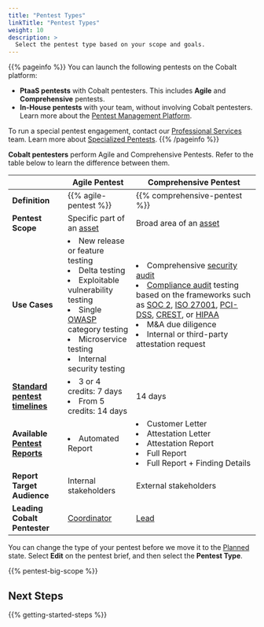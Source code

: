 ```yaml
---
title: "Pentest Types"
linkTitle: "Pentest Types"
weight: 10
description: >
  Select the pentest type based on your scope and goals.
---
```


{{% pageinfo %}}
You can launch the following pentests on the Cobalt platform:
- **PtaaS pentests** with Cobalt pentesters. This includes **Agile** and **Comprehensive** pentests.
- **In-House pentests** with your team, without involving Cobalt pentesters. Learn more about the [Pentest Management Platform](/pmp/).

To run a special pentest engagement, contact our [Professional Services](https://www.cobalt.io/services/cybersecurity-consulting) team. Learn more about [Specialized Pentests](/getting-started/glossary/#specialized-pentest).
{{% /pageinfo %}}

**Cobalt pentesters** perform Agile and Comprehensive Pentests. Refer to the table below to learn the difference between them.

| | Agile Pentest | Comprehensive Pentest |
| --- | --- | --- |
| **Definition** | {{% agile-pentest %}} | {{% comprehensive-pentest %}} |
| **Pentest Scope** | Specific part of an [asset](/getting-started/glossary/#asset) | Broad area of an [asset](/getting-started/glossary/#asset) |
| **Use Cases** | <li>New release or feature testing</li><li>Delta testing</li><li>Exploitable vulnerability testing</li><li>Single [OWASP](https://owasp.org/) category testing</li><li>Microservice testing</li><li>Internal security testing</li> | <li>Comprehensive [security audit](/getting-started/glossary/#security-audit)</li><li>[Compliance audit](/getting-started/glossary/#compliance-audit) testing based on the frameworks such as [SOC 2](https://us.aicpa.org/interestareas/frc/assuranceadvisoryservices/aicpasoc2report.html), [ISO 27001](https://www.iso.org/isoiec-27001-information-security.html), [PCI-DSS](https://www.pcisecuritystandards.org/), [CREST](https://www.crest-approved.org/), or [HIPAA](https://www.hhs.gov/hipaa/index.html)</li><li>M&amp;A due diligence</li><li>Internal or third-party attestation request</li> |
| **[Standard pentest timelines](/getting-started/planning/#pentest-timelines)** | <li>3 or 4 credits: 7 days</li><li>From 5 credits: 14 days</li> | 14 days |
| **Available [Pentest Reports](/platform-deep-dive/pentests/reports/)** | <li>Automated Report</li> | <li>Customer Letter</li><li>Attestation Letter</li><li>Attestation Report</li><li>Full Report</li><li>Full Report + Finding Details</li> |
| **Report Target Audience** | Internal stakeholders | External stakeholders |
| **Leading Cobalt Pentester** | [Coordinator](/platform-deep-dive/collaboration/user-roles/#coordinator) | [Lead](/platform-deep-dive/collaboration/user-roles/#lead) |

You can change the type of your pentest before we move it to the [Planned](/platform-deep-dive/pentests/pentest-process/pentest-states/) state. Select **Edit** on the pentest brief, and then select the **Pentest Type**.

{{% pentest-big-scope %}}

## Next Steps

{{% getting-started-steps %}}
